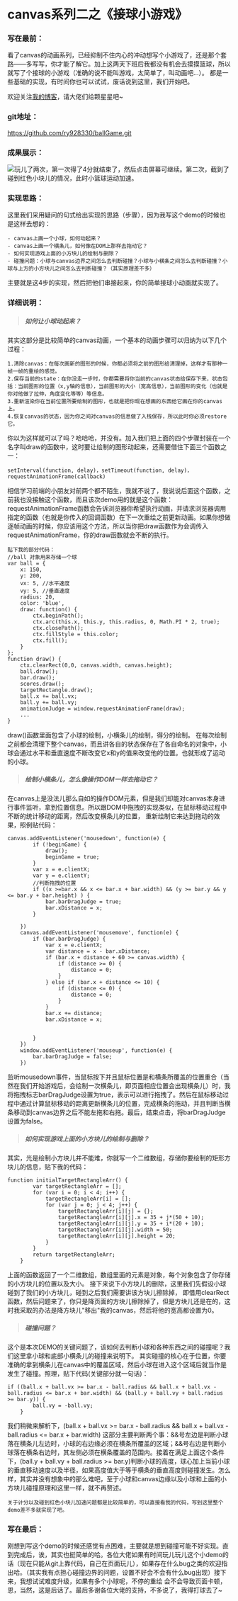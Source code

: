 # canvas系列二之《接球小游戏》
### 写在最前：
看了canvas的动画系列，已经抑制不住内心的冲动想写个小游戏了，还是那个套路——多写写，你才能了解它。加上这两天下班后我都没有机会去摸摸篮球，所以就写了个接球的小游戏（准确的说不能叫游戏，太简单了，叫动画吧...）。
    都是一些基础的实现，有时间你也可以试试，废话说到这里，我们开始吧。

欢迎关注[我的博客](https://github.com/ry928330/blog.git)，请大佬们给颗星星吧~
### git地址：
https://github.com/ry928330/ballGame.git
### 成果展示：
![玩儿了两次，第一次得了4分就结束了，然后点击屏幕可继续。第二次，截到了碰到红色小块儿的情况，此时小篮球运动加速。](https://user-gold-cdn.xitu.io/2017/8/30/60d66c0762ca80a4598a518bd3b07b22)
### 实现思路：
这里我们采用疑问的句式给出实现的思路（步骤），因为我写这个demo的时候也是这样去想的：
    
```
- canvas上画一个小球，如何动起来？
- canvas上画一个横条儿，如何像在DOM上那样去拖动它？
- 如何实现游戏上面的小方块儿的绘制与删除？
- 碰撞问题：小球与canvas边界之间怎么去判断碰撞？小球与小横条之间怎么去判断碰撞？小球与上方的小方块儿之间怎么去判断碰撞？（其实原理差不多）
```

主要就是这4步的实现，然后把他们串接起来，你的简单接球小动画就实现了。
### 详细说明：
> ##### 如何让小球动起来？
其实这部分是比较简单的canvas动画，一个基本的动画步骤可以归纳为以下几个过程：

```
1.清除canvas：在每次画新的图形的时候，你都必须将之前的图形给清理掉，这样才有那种一帧一帧的重绘的感觉。
2.保存当前的state：在你没走一步时，你都需要将你当前的canvas状态给保存下来，状态包括：当前图形的位置（x,y轴的信息），当前图形的大小（宽高信息），当前图形的变化（也就是你对他做了拉伸，角度变化等等）等信息。
3.重新渲染你在当前位置所要绘制的图形，也就是把你现在想画的东西给它画在你的canvas上。
4.恢复canvas的状态，因为你之间对canvas的信息做了入栈保存，所以此时你必须restore它。
```
你以为这样就可以了吗？哈哈哈，并没有。加入我们把上面的四个步骤封装在一个名字叫draw的函数中，这时要让绘制的图形动起来，还需要借住下面三个函数之一：
    
```
setInterval(function, delay)，setTimeout(function, delay)，requestAnimationFrame(callback)
```
相信学习前端的小朋友对前两个都不陌生，我就不说了，我说说后面这个函数，之前我也没接触这个函数，而且该次demo用的就是这个函数：requestAnimationFrame函数会告诉浏览器你希望执行动画，并请求浏览器调用指定的函数（也就是你传入的回调函数）在下一次重绘之前更新动画。如果你想做逐帧动画的时候，你应该用这个方法，所以当你把draw函数作为会调传入requestAnimationFrame，你的draw函数就会不断的执行。
    
    贴下我的部分代码：
    //ball 对象用来存储一个球
	var ball = {
		x: 150,
		y: 200,
		vx: 5, //水平速度
		vy: 5, //垂直速度
		radius: 20,
		color: 'blue',
		draw: function() {
			ctx.beginPath();
			ctx.arc(this.x, this.y, this.radius, 0, Math.PI * 2, true);
			ctx.closePath();
			ctx.fillStyle = this.color;
			ctx.fill();
		}
	};
    function draw() {
		ctx.clearRect(0,0, canvas.width, canvas.height);
    	ball.draw();
    	bar.draw();
    	scores.draw();
    	targetRectangle.draw();
		ball.x += ball.vx;
		ball.y += ball.vy;
		animationJudge = window.requestAnimationFrame(draw);
		...
	}
draw()函数里面包含了小球的绘制，小横条儿的绘制，得分的绘制。
	在每次绘制之前都会清理下整个canvas，而且讲各自的状态保存在了各自命名的对象中，小球会通过水平和垂直速度不断改变它x和y的值来改变他的位置。也就形成了运动的小球。

> ##### 绘制小横条儿，怎么像操作DOM一样去拖动它？
在canvas上是没法儿那么自如的操作DOM元素，但是我们却能对canvas本身进行事件监听，拿到位置信息。所以跟DOM中拖拽的实现类似，在鼠标移动过程中不断的统计移动的距离，然后改变横条儿的位置，
    重新绘制它来达到拖动的效果，照例贴代码：
    
```
canvas.addEventListener('mousedown', function(e) {
		if (!beginGame) {
			draw();
			beginGame = true;
		}
		var x = e.clientX;
		var y = e.clientY;
		//判断拖拽的位置
		if ((x >=bar.x && x <= bar.x + bar.width) && (y >= bar.y && y <= bar.y + bar.height) ) {
			bar.barDragJudge = true;
			bar.xDistance = x;
		}

	})
	canvas.addEventListener('mousemove', function(e) {
		if (bar.barDragJudge) {
			var x = e.clientX;
			var distance = x - bar.xDistance;
			if (bar.x + distance + 60 >= canvas.width) {
				if (distance >= 0) {
					distance = 0;
				}
			} else if (bar.x + distance <= 10) {
				if (distance <= 0) {
					distance = 0;
				}
			}
			bar.x += distance;
			bar.xDistance = x;


		}
	})
	window.addEventListener('mouseup', function(e) {
		bar.barDragJudge = false;
	})
```

监听mousedown事件，当鼠标按下并且鼠标位置是和横条所覆盖的位置重合（当然在我们开始游戏后，会绘制一次横条儿，即页面相应位置会出现横条儿）时，我将拖拽标志barDragJudge设置为true，表示可以进行拖拽了。然后在鼠标移动过程中通过计算鼠标移动的距离更新横条儿的位置，完成横条的拖动，并且判断当横条移动到canvas边界之后不能左拖和右拖。最后，结束点击，将barDragJudge设置为false。

> ##### 如何实现游戏上面的小方块儿的绘制与删除？
其实，光是绘制小方块儿并不能难，你就写一个二维数组，存储你要绘制的矩形方块儿的信息，贴下我的代码：

```
function initialTargetRectangleArr() {
		var targetRectangleArr = [];
		for (var i = 0; i < 4; i++) {
			targetRectangleArr[i] = [];
			for (var j = 0; j < 4; j++) {
				targetRectangleArr[i][j] = {};
				targetRectangleArr[i][j].x = 35 + j*(50 + 10);
				targetRectangleArr[i][j].y = 35 + i*(20 + 10);
				targetRectangleArr[i][j].width = 50;
				targetRectangleArr[i][j].height = 20;
			}
		}
		return targetRectangleArr;
	}
```

上面的函数返回了一个二维数组，数组里面的元素是对象，每个对象包含了你存储的小方块儿的位置以及大小。
接下来说下小方块儿的删除，这里我们先假设小球碰到了我们的小方块儿，碰到之后我们需要讲该方块儿擦除掉，
即借用clearRect函数，然后问题来了，你只是降页面的方块儿擦除掉了，但是方块儿还是在的，这时我采取的办法是降方块儿"移出"我的canvas，然后将他的宽高都设置为0。
	
> ##### 碰撞问题？
这个是本次DEMO的关键问题了，该如何去判断小球和各种东西之间的碰撞呢？我们这里拿小球和底部小横条儿的碰撞来说明下。
其实碰撞的核心在于位置，你要准确的拿到横条儿在canvas中的覆盖区域，然后小球在进入这个区域后就当作是发生了碰撞。照理，贴下代码(关键部分就一句话)：

```
if ((ball.x + ball.vx >= bar.x - ball.radius && ball.x + ball.vx - ball.radius <= bar.x + bar.width) && (ball.y + ball.vy + ball.radius >= bar.y)) {
		ball.vy = -ball.vy;
	}
```

我们稍微来解析下，(ball.x + ball.vx >= bar.x - ball.radius && ball.x + ball.vx - ball.radius <= bar.x + bar.width)
这部分主要判断两个事：&&号左边是判断小球落在横条儿左边时，小球的右边缘必须在横条所覆盖的区域；&&号右边是判断小球落在横条右边时，其左侧必须在横条覆盖的范围内。接着在满足上面这个条件下，(ball.y + ball.vy + ball.radius >= bar.y)判断小球的高度，球心加上当前小球的垂直移动速度以及半径，如果高度值大于等于横条的垂直高度则碰撞发生。怎么样，其实并没有想象中的那么难吧，至于小球和canvas边缘以及小球和上面的小方块儿碰撞原理和这里一样，就不再赘述。

```
关于计分以及碰到红色小块儿加速问题都是比较简单的，可以直接看我的代码，写到这里整个demo差不多就实现了吧。
```


### 写在最后：
刚想到写这个demo的时候还感觉有点困难，主要就是想到碰撞可能不好实现。直到完成后，诶，其实也挺简单的哈。各位大佬如果有时间玩儿玩儿这个小demo的话（现在只能从git上靠代码，自己在页面玩儿），如果存在什么bug之类的欢迎指出哈。（其实我有点担心碰撞边界的问题，设置不好会不会有什么bug出现）接下来，我想试试难度升级，如果有多个小球呢，不停的重绘
会不会导致页面卡顿，恩，当然，这是后话了。最后多谢各位大佬的支持，不多说了，我得打球去了~
